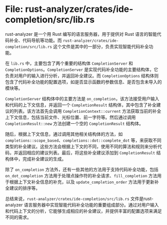 # File: rust-analyzer/crates/ide-completion/src/lib.rs

rust-analyzer 是一个用 Rust 编写的语言服务器，用于提供对 Rust 语言的智能代码补全、代码导航等功能。而 `rust-analyzer/crates/ide-completion/src/lib.rs` 这个文件是其中的一部分，负责实现智能代码补全功能。

在 `lib.rs` 中，主要包含了两个重要的结构体 `CompletionServer` 和 `CompletionOptions`。`CompletionServer` 是实现代码补全功能的主要结构体，它负责对用户的输入进行分析，并返回补全建议。而 `CompletionOptions` 结构体则包含了代码补全功能的配置选项，如是否显示函数的参数信息、是否包含未导入的模块等。

 `CompletionServer` 结构体中的主要方法是 `on_completion`，该方法接受用户输入和代码的上下文信息，并返回一个 `CompletionResult` 结构体，其中包含了补全建议的列表。该方法首先会调用 `CompletionContext::current` 方法获取当前的补全上下文信息，包括当前文件、光标位置、前一字符等。然后通过调用 `CompletionResult::new` 方法创建一个空的 `CompletionResult` 结构体。

随后，根据上下文信息，通过调用其他相关结构体的方法，如 `completions::scope_based`、`completions::dot::complete_dot` 等，来获取不同类型的补全建议。这些方法会根据上下文的不同，使用不同的算法和规则来分析代码，并返回相应的建议列表。最后，将这些补全建议添加到 `CompletionResult` 结构体中，完成补全建议的生成。

除了 `on_completion` 方法外，还有一些其他的方法用于支持代码补全功能，包括 `on_dot_completion` 方法用于处理点操作符的补全请求、`fill_completion` 方法用于根据上下文补全信息的补充，以及 `update_completion_order` 方法用于更新补全建议的排序等。

总结来说，`rust-analyzer/crates/ide-completion/src/lib.rs` 文件是rust-analyzer 语言服务器中实现智能代码补全功能的重要组成部分。通过对用户输入和代码上下文的分析，它能够生成相应的补全建议，并提供丰富的配置选项来满足不同的需求。

